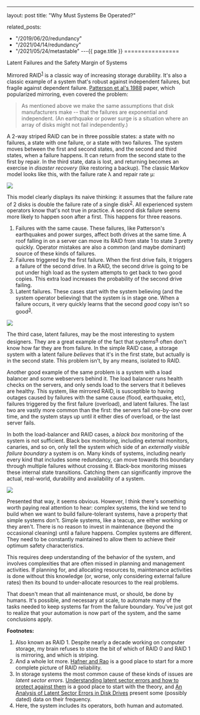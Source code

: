 ---
layout: post
title: "Why Must Systems Be Operated?"



related_posts:
  - "/2019/06/20/redundancy"
  - "/2021/04/14/redundancy"
  - "/2021/05/24/metastable"
---{{ page.title }}
================

<p class="meta">Latent Failures and the Safety Margin of Systems</p>

Mirrored RAID<sup>[1](#foot1)</sup> is a classic way of increasing storage durability. It's also a classic example of a system that's robust against independent failures, but fragile against dependent failure. [Patterson et al's 1988](http://www.eecs.berkeley.edu/Pubs/TechRpts/1987/CSD-87-391.pdf) paper, which popularized mirroring, even covered the problem:

> As mentioned above we make the same assumptions that disk manufacturers make -- that the failures are exponential and independent. (An earthquake or power surge is a situation where an array of disks might not fail independently.)

A 2-way striped RAID can be in three possible states: a state with no failures, a state with one failure, or a state with two failures. The system moves between the first and second states, and the second and third states, when a failure happens. It can return from the second state to the first by repair. In the third state, data is lost, and returning becomes an exercise in *disaster recovery* (like restoring a backup). The classic Markov model looks like this, with the failure rate λ and repair rate μ:

![](https://s3.amazonaws.com/mbrooker-blog-images/markov_2stage.png)

This model clearly displays its naive thinking: it assumes that the failure rate of 2 disks is double the failure rate of a single disk<sup>[2](#foot2)</sup>. All experienced system operators know that's not true in practice. A second disk failure seems more likely to happen soon after a first. This happens for three reasons.

 1. Failures with the same cause. These failures, like Patterson's earthquakes and power surges, affect both drives at the same time. A roof falling in on a server can move its RAID from state 1 to state 3 pretty quickly. Operator mistakes are also a common (and maybe dominant) source of these kinds of failures.
 2. Failures triggered by the first failure. When the first drive fails, it triggers a failure of the second drive. In a RAID, the second drive is going to be put under high load as the system attempts to get back to two good copies. This extra load increases the probability of the second drive failing.
 3. Latent failures. These cases start with the system believing (and the system operator believing) that the system is in stage one. When a failure occurs, it very quickly learns that the second *good* copy isn't so good<sup>[3](#foot3)</sup>.

![](https://s3.amazonaws.com/mbrooker-blog-images/markov_2stage_corr.png)

The third case, latent failures, may be the most interesting to system designers. They are a great example of the fact that systems<sup>[4](#foot4)</sup> often don't know how far they are from failure. In the simple RAID case, a storage system with a latent failure *believes* that it's in the first state, but actually is in the second state. This problem isn't, by any means, isolated to RAID.

Another good example of the same problem is a system with a load balancer and some webservers behind it. The load balancer runs health checks on the servers, and only sends load to the servers that it believes are healthy. This system, like mirrored RAID, is susceptible to having outages caused by failures with the same cause (flood, earthquake, etc), failures triggered by the first failure (overload), and latent failures. The last two are vastly more common than the first: the servers fail one-by-one over time, and the system stays up until it either dies of overload, or the last server fails.

In both the load-balancer and RAID cases, a *black box* monitoring of the system is not sufficient. Black box monitoring, including external monitors, canaries, and so on, only tell the system which side of an *externally visible failure boundary* a system is on. Many kinds of systems, including nearly every kind that includes some redundancy, can move towards this boundary through multiple failures without crossing it. Black-box monitoring misses these internal state transitions. Catching them can significantly improve the actual, real-world, durability and availability of a system.

![](https://s3.amazonaws.com/mbrooker-blog-images/failure_state_space.png)

Presented that way, it seems obvious. However, I think there's something worth paying real attention to hear: complex systems, the kind we tend to build when we want to build failure-tolerant systems, have a property that simple systems don't. Simple systems, like a teacup, are either working or they aren't. There is no reason to invest in maintenance (beyond the occasional cleaning) until a failure happens. Complex systems are different. They need to be constantly maintained to allow them to achieve their optimum safety characteristics.

This requires deep understanding of the behavior of the system, and involves complexities that are often missed in planning and management activities. If planning for, and allocating resources to, maintenance activities is done without this knowledge (or, worse, only considering external failure rates) then its bound to under-allocate resources to the real problems.

That doesn't mean that all maintenance must, or should, be done by humans. It's possible, and necessary at scale, to automate many of the tasks needed to keep systems far from the failure boundary. You've just got to realize that your automation is now part of the system, and the same conclusions apply.

**Footnotes:**

 1. <a name="foot1"></a> Also known as RAID 1. Despite nearly a decade working on computer storage, my brain refuses to store the bit of which of RAID 0 and RAID 1 is mirroring, and which is striping.
 2. <a name="foot2"></a> And a whole lot more. [Hafner and Rao](http://domino.watson.ibm.com/library/CyberDig.nsf/papers/BD559022A190D41C85257212006CEC11/$File/rj10391.pdf) is a good place to start for a more complete picture of RAID reliability.
 3. <a name="foot3"></a> In storage systems the most common cause of these kinds of issues are *latent sector errors*. [Understanding latent sector errors and how to protect against them](https://www.usenix.org/legacy/event/fast10/tech/full_papers/schroeder.pdf) is a good place to start with the theory, and [An Analysis of Latent Sector Errors in Disk Drives](http://research.cs.wisc.edu/wind/Publications/latent-sigmetrics07.pdf) present some (possibly dated) data on their frequency.
 4. <a name="foot4"></a> Here, the system includes its operators, both human and automated.